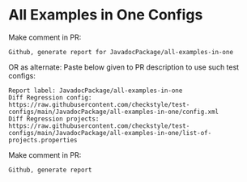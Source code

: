 # All Examples in One Configs
Make comment in PR:
```
Github, generate report for JavadocPackage/all-examples-in-one
```
OR as alternate:
Paste below given to PR description to use such test configs:
```
Report label: JavadocPackage/all-examples-in-one
Diff Regression config: https://raw.githubusercontent.com/checkstyle/test-configs/main/JavadocPackage/all-examples-in-one/config.xml
Diff Regression projects: https://raw.githubusercontent.com/checkstyle/test-configs/main/JavadocPackage/all-examples-in-one/list-of-projects.properties
```
Make comment in PR:
```
Github, generate report
```
